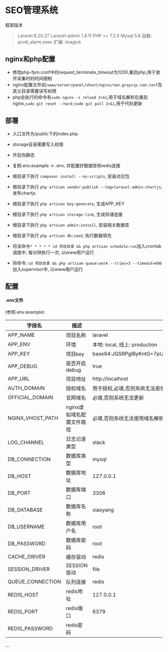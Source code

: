SEO管理系统
===============
框架版本
> Laravel 6.20.27
>Laravel-admin 1.8.11
> PHP >= 7.2.5
> Mysql 5.6
> 函数: pcntl_alarm,exec
> 扩展: imagick


## nginx和php配置
- 修改php-fpm.conf中的request_terminate_timeout为1200,重启php,用于放开采集时的时间限制
-  nginx配置文件如`/www/server/panel/vhost/nginx/seo.grayvip.com.conf`及其父目录需要读写权限
- php会执行的命令有`sudo nginx -s reload 2>&1`,用于域名解析后重启nginx,`sudo git reset --hard;sudo git pull 2>&1`,用于代码更新

## 部署
- 入口文件为/public下的index.php

- storage目录需要写入权限

- 开启伪静态 

- 复制.env.example -> .env, 并配置好数据库和redis连接

- 根目录下执行 `composer install --no-scripts`, 安装对应包

- 根目录下执行 `php artisan vendor:publish --tag=laravel-admin-chartjs`, 发布chartjs

- 根目录下执行 `php artisan key:generate`, 生成APP_KEY

- 根目录下执行 `php artisan storage:link`, 生成存储连接

- 根目录下执行 `php artisan admin:install`, 安装相关数据库

- 根目录下执行 `php artisan db:seed`, 执行数据填充

- 将该命令`* * * * * cd 项目目录 && php artisan schedule:run`加入crontab调度中, 每分钟执行一次, 以www用户运行

- 将命令: `cd 项目目录 && php artisan queue:work --tries=3 --timeout=600` 加入supervisor中, 以www用户运行

## 配置
#### .env文件
(参照.env.example)

| 字段名  | 描述 | 例 |
| ------------- | ------------- | ------------- |
| APP_NAME  | 项目名称  | laravel  |
| APP_ENV  | 环境  | 本地: local, 线上: production  |
| APP_KEY  | 项目key  | base64:JQSRPglByKntG+7pUikfdFl1PhEhc1Pse2B9Ek543xU=  |
| APP_DEBUG  | 是否开启debug  | true  |
| APP_URL  | 项目地址  | http://localhost  |
| AUTH_DOMAIN  | 授权域名  |  用于授权,必填,否则系统无法是使用 |
| OFFICIAL_DOMAIN  | 官网域名  |  必填,否则系统无法更新 |
| NGINX_VHOST_PATH  | nginx虚拟域名配置文件路径  |  必填,否则系统无法使用域名解析 |
| LOG_CHANNEL  | 日志记录类型  | stack  |
| DB_CONNECTION  | 数据库类型  | mysql  |
| DB_HOST  | 数据库地址  | 127.0.0.1  |
| DB_PORT  | 数据库端口  | 3306  |
| DB_DATABASE  | 数据库名称  | xiaoyang  |
| DB_USERNAME  | 数据库用户名  | root  |
| DB_PASSWORD  | 数据库密码  | root  |
| CACHE_DRIVER  | 缓存驱动  | redis  |
| SESSION_DRIVER  | SESSION驱动  | file  |
| QUEUE_CONNECTION  | 队列连接  | redis  |
| REDIS_HOST  | redis地址  | 127.0.0.1  |
| REDIS_PORT  | redis端口  | 6379  |
| REDIS_PASSWORD  | redis密码  |   |
....
